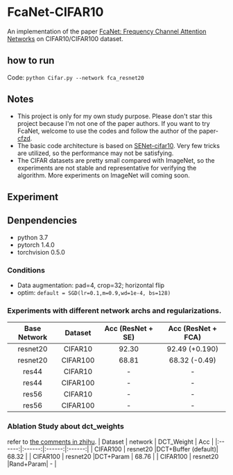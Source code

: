 # FcaNet-CIFAR10
An implementation of the paper [FcaNet: Frequency Channel Attention Networks](https://arxiv.org/abs/2012.11879) on CIFAR10/CIFAR100 dataset.

## how to run
Code: `python Cifar.py --network fca_resnet20 `

## Notes
- This project is only for my own study purpose. Please don't star this project because I'm not one of the paper authors. If you want to try FcaNet, welcome to use the codes and follow the author of the paper-[cfzd](https://github.com/cfzd).
- The basic code architecture is based on [SENet-cifar10](https://github.com/Jyouhou/SENet-cifar10). Very few tricks are utilized, so the performance may not be satisfying.
- The CIFAR datasets are pretty small compared with ImageNet, so the experiments are not stable and representative for verifying the algorithm. More experiments on ImageNet will coming soon.
## Experiment

## Denpendencies
- python 3.7
- pytorch 1.4.0
- torchvision 0.5.0

### Conditions
- Data augmentation: pad=4, crop=32; horizontal flip
- optim: `default = SGD(lr=0.1,m=0.9,wd=1e-4, bs=128)`

### Experiments with different network archs and regularizations. 
| Base Network  | Dataset | Acc (ResNet + SE) | Acc (ResNet + FCA)  |
|:------------:|:------:|:------:|:------:|
| resnet20 | CIFAR10 | 92.30 | 92.49 (+0.190)|
| resnet20 | CIFAR100 | 68.81 | 68.32 (-0.49)|
| res44 | CIFAR10  |  - | -  |
| res44 | CIFAR100  |  - | -  |
| res56 | CIFAR10  |  - | -  |
| res56 | CIFAR100  |  - | -  |

### Ablation Study about dct_weights
refer to [the comments in zhihu](https://zhuanlan.zhihu.com/p/338904015).
| Dataset | network | DCT_Weight | Acc |
|:------:|:------:|:------:|:------:|
| CIFAR100 | resnet20 |DCT+Buffer (default)| 68.32 |
| CIFAR100 | resnet20 |DCT+Param | 68.76 |
| CIFAR100 | resnet20 |Rand+Param| - |


